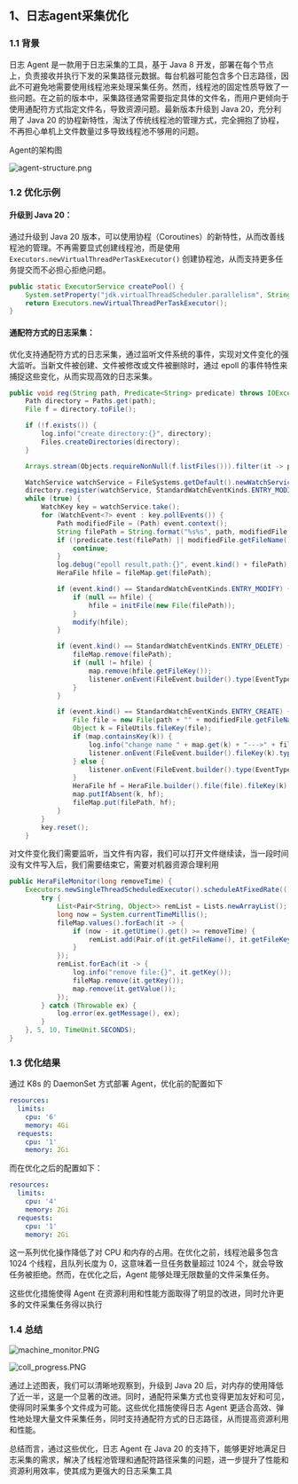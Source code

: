 <!--

    Licensed to the Apache Software Foundation (ASF) under one
    or more contributor license agreements.  See the NOTICE file
    distributed with this work for additional information
    regarding copyright ownership.  The ASF licenses this file
    to you under the Apache License, Version 2.0 (the
    "License"); you may not use this file except in compliance
    with the License.  You may obtain a copy of the License at

http://www.apache.org/licenses/LICENSE-2.0

    Unless required by applicable law or agreed to in writing,
    software distributed under the License is distributed on an
    "AS IS" BASIS, WITHOUT WARRANTIES OR CONDITIONS OF ANY
    KIND, either express or implied.  See the License for the
    specific language governing permissions and limitations
    under the License.

-->
## 1、日志agent采集优化

### 1.1 背景

日志 Agent 是一款用于日志采集的工具，基于 Java 8 开发，部署在每个节点上，负责接收并执行下发的采集路径元数据。每台机器可能包含多个日志路径，因此不可避免地需要使用线程池来处理采集任务。然而，线程池的固定性质导致了一些问题。在之前的版本中，采集路径通常需要指定具体的文件名，而用户更倾向于使用通配符方式指定文件名，导致资源问题。最新版本升级到 Java 20，充分利用了 Java 20 的协程新特性，淘汰了传统线程池的管理方式，完全拥抱了协程，不再担心单机上文件数量过多导致线程池不够用的问题。

Agent的架构图

![agent-structure.png](images%2Fagent-structure.png)

### 1.2 优化示例

#### 升级到 Java 20： 

通过升级到 Java 20 版本，可以使用协程（Coroutines）的新特性，从而改善线程池的管理。不再需要显式创建线程池，而是使用 `Executors.newVirtualThreadPerTaskExecutor()` 创建协程池，从而支持更多任务提交而不必担心拒绝问题。

```Java
public static ExecutorService createPool() {
    System.setProperty("jdk.virtualThreadScheduler.parallelism", String.valueOf(Runtime.getRuntime().availableProcessors() + 1));
    return Executors.newVirtualThreadPerTaskExecutor();
}
```

#### 通配符方式的日志采集： 

优化支持通配符方式的日志采集，通过监听文件系统的事件，实现对文件变化的强大监听。当新文件被创建、文件被修改或文件被删除时，通过 epoll 的事件特性来捕捉这些变化，从而实现高效的日志采集。

```Java
public void reg(String path, Predicate<String> predicate) throws IOException, InterruptedException {
    Path directory = Paths.get(path);
    File f = directory.toFile();

    if (!f.exists()) {
        log.info("create directory:{}", directory);
        Files.createDirectories(directory);
    }

    Arrays.stream(Objects.requireNonNull(f.listFiles())).filter(it -> predicate.test(it.getPath())).forEach(this::initFile);

    WatchService watchService = FileSystems.getDefault().newWatchService();
    directory.register(watchService, StandardWatchEventKinds.ENTRY_MODIFY, StandardWatchEventKinds.ENTRY_DELETE, StandardWatchEventKinds.ENTRY_CREATE);
    while (true) {
        WatchKey key = watchService.take();
        for (WatchEvent<?> event : key.pollEvents()) {
            Path modifiedFile = (Path) event.context();
            String filePath = String.format("%s%s", path, modifiedFile.getFileName().toString());
            if (!predicate.test(filePath) || modifiedFile.getFileName().toString().startsWith(".")) {
                continue;
            }
            log.debug("epoll result,path:{}", event.kind() + filePath);
            HeraFile hfile = fileMap.get(filePath);

            if (event.kind() == StandardWatchEventKinds.ENTRY_MODIFY) {
                if (null == hfile) {
                    hfile = initFile(new File(filePath));
                }
                modify(hfile);
            }

            if (event.kind() == StandardWatchEventKinds.ENTRY_DELETE) {
                fileMap.remove(filePath);
                if (null != hfile) {
                    map.remove(hfile.getFileKey());
                    listener.onEvent(FileEvent.builder().type(EventType.delete).fileName(filePath).fileKey(hfile.getFileKey()).build());
                }
            }

            if (event.kind() == StandardWatchEventKinds.ENTRY_CREATE) {
                File file = new File(path + "" + modifiedFile.getFileName());
                Object k = FileUtils.fileKey(file);
                if (map.containsKey(k)) {
                    log.info("change name " + map.get(k) + "--->" + file);
                    listener.onEvent(FileEvent.builder().fileKey(k).type(EventType.rename).build());
                } else {
                    listener.onEvent(FileEvent.builder().type(EventType.create).fileName(file.getPath()).build());
                }
                HeraFile hf = HeraFile.builder().file(file).fileKey(k).fileName(filePath).build();
                map.putIfAbsent(k, hf);
                fileMap.put(filePath, hf);
            }
        }
        key.reset();
    }
```

对文件变化我们需要监听，当文件有内容，我们可以打开文件继续读，当一段时间没有文件写入后，我们需要结束它，需要对机器资源合理利用

```Java
public HeraFileMonitor(long removeTime) {
    Executors.newSingleThreadScheduledExecutor().scheduleAtFixedRate(() -> {
        try {
            List<Pair<String, Object>> remList = Lists.newArrayList();
            long now = System.currentTimeMillis();
            fileMap.values().forEach(it -> {
                if (now - it.getUtime().get() >= removeTime) {
                    remList.add(Pair.of(it.getFileName(), it.getFileKey()));
                }
            });
            remList.forEach(it -> {
                log.info("remove file:{}", it.getKey());
                fileMap.remove(it.getKey());
                map.remove(it.getValue());
            });
        } catch (Throwable ex) {
            log.error(ex.getMessage(), ex);
        }
    }, 5, 10, TimeUnit.SECONDS);
}
```

### 1.3 优化结果

通过 K8s 的 DaemonSet 方式部署 Agent，优化前的配置如下

```YAML
resources:
  limits:
    cpu: '6'
    memory: 4Gi
  requests:
    cpu: '1'
    memory: 2Gi
```

而在优化之后的配置如下：

```YAML
resources:
  limits:
    cpu: '4'
    memory: 2Gi
  requests:
    cpu: '1'
    memory: 2Gi
```

这一系列优化操作降低了对 CPU 和内存的占用。在优化之前，线程池最多包含 1024 个线程，且队列长度为 0，这意味着一旦任务数量超过 1024 个，就会导致任务被拒绝。然而，在优化之后，Agent 能够处理无限数量的文件采集任务。

这些优化措施使得 Agent 在资源利用和性能方面取得了明显的改进，同时允许更多的文件采集任务得以执行

### 1.4 总结

![machine_monitor.PNG](images%2Fmachine_monitor.PNG)

![coll_progress.PNG](images%2Fcoll_progress.PNG)

通过上述图表，我们可以清晰地观察到，升级到 Java 20 后，对内存的使用降低了近一半，这是一个显著的改进。同时，通配符采集方式也变得更加友好和可见，使得同时采集多个文件成为可能。这些优化措施使得日志 Agent 更适合高效、弹性地处理大量文件采集任务，同时支持通配符方式的日志路径，从而提高资源利用和性能。

总结而言，通过这些优化，日志 Agent 在 Java 20 的支持下，能够更好地满足日志采集的需求，解决了线程池管理和通配符路径采集的问题，进一步提升了性能和资源利用效率，使其成为更强大的日志采集工具